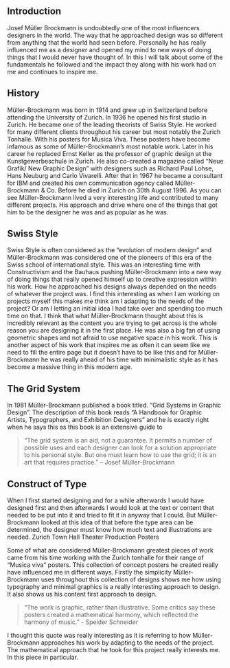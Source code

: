 ## Introduction
Josef Müller Brockmann is undoubtedly one of the most influencers designers in the world. The way that he approached design was so different from anything that the world had seen before. Personally he has really influenced me as a designer and opened my mind to new ways of doing things that I would never have thought of. In this I will talk about some of the fundamentals he followed and the impact they along with his work had on me and continues to inspire me.

## History
Müller-Brockmann was born in 1914 and grew up in Switzerland before attending the University of Zurich. In 1936 he opened his first studio in Zurich. He became one of the leading theorists of Swiss Style. He worked for many different clients throughout his career but most notably the Zurich Tonhalle. With his posters for Musica Viva. These posters have become infamous as some of Müller-Brockmann’s most notable work. Later in his career he replaced Ernst Keller as the professor of graphic design at the Kunstgewerbeschule in Zurich. He also co-created a magazine called “Neue Grafik/ New Graphic Design” with designers such as Richard Paul Lohse, Hans Neuburg and Carlo Vivarelli. After that in 1967 he became a consultant for IBM and created his own communication agency called Müller-Brockmann & Co. Before he died in Zurich on 30th August 1996. As you can see Müller-Brockmann lived a very interesting life and contributed to many different projects. His approach and drive where one of the things that got him to be the designer he was and as popular as he was.

## Swiss Style
Swiss Style is often considered as the “evolution of modern design” and Müller-Brockmann was considered one of the pioneers of this era of the Swiss school of international style. This was an interesting time with Constructivism and the Bauhaus pushing Müller-Brockmann into a new way of doing things that really opened himself up to creative expression within his work. How he approached his designs always depended on the needs of whatever the project was. I find this interesting as when I am working on projects myself this makes me think am I adapting to the needs of the project? Or am I letting an initial idea I had take over and spending too much time on that. I think that what Müller-Brockmann thought about this is incredibly relevant as the content you are trying to get across is the whole reason you are designing it in the first place. He was also a big fan of using geometric shapes and not afraid to use negative space in his work. This is another aspect of his work that inspires me as often it can seem like we need to fill the entire page but it doesn’t have to be like this and for Müller-Brockmann he was really ahead of his time with minimalistic style as it has become a massive thing in this modern age.

## The Grid System
In 1981 Müller-Brockmann published a book titled. “Grid Systems in Graphic Design”. The description of this book reads “A Handbook for Graphic Artists, Typographers, and Exhibition Designers” and he is exactly right when he says this as this book is an extensive guide to 


>“The grid system is an aid, not a guarantee. It permits a number of possible uses and each designer can look for a solution appropriate to his personal style. But one must learn how to use the grid; it is an art that requires practice.” – Josef Müller-Brockmann

## Construct of Type 
When I first started designing and for a while afterwards I would have designed first and then afterwards I would look at the text or content that needed to be put into it and tried to fit it in anyway that I could. But Müller-Brockmann looked at this idea of that before the type area can be determined, the designer must know how much text and illustrations are needed.
Zurich Town Hall Theater Production Posters
 
Some of what are considered Müller-Brockmann greatest pieces of work came from his time working with the Zurich tonhalle for their range of “Musica viva” posters. This collection of concept posters he created really have influenced me in different ways. Firstly the simplicity Müller-Brockmann uses throughout this collection of designs shows me how using typography and minimal graphics is a really interesting approach to design. It also shows us his content first approach to design.

>“The work is graphic, rather than illustrative. Some critics say these posters created a mathematical harmony, which reflected the harmony of music.” - Speider Schneider

I thought this quote was really interesting as it is referring to how Müller-Brockmann approaches his work by adapting to the needs of the project. The mathematical approach that he took for this project really interests me. In this piece in particular.
